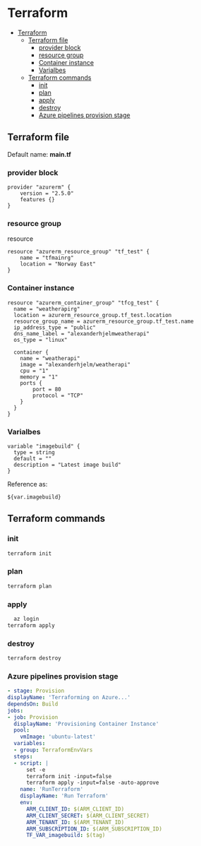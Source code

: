 # Terraform

<!--ts-->
* [Terraform](terraform.md#terraform)
   * [Terraform file](terraform.md#terraform-file)
      * [provider block](terraform.md#provider-block)
      * [resource group](terraform.md#resource-group)
      * [Container instance](terraform.md#container-instance)
      * [Varialbes](terraform.md#varialbes)
   * [Terraform commands](terraform.md#terraform-commands)
      * [init](terraform.md#init)
      * [plan](terraform.md#plan)
      * [apply](terraform.md#apply)
      * [destroy](terraform.md#destroy)
      * [Azure pipelines provision stage](terraform.md#azure-pipelines-provision-stage)

<!-- Added by: runner, at: Thu Sep 23 05:29:25 UTC 2021 -->

<!--te-->

## Terraform file

Default name: **main.tf**

### provider block

```hcl
provider "azurerm" {
    version = "2.5.0"
    features {}
}
```

### resource group

resource <type> <id>

```hcl
resource "azurerm_resource_group" "tf_test" {
    name = "tfmainrg"
    location = "Norway East"
}
```

### Container instance
```hcl
resource "azurerm_container_group" "tfcg_test" {
  name = "weatherapirg"
  location = azurerm_resource_group.tf_test.location
  resource_group_name = azurerm_resource_group.tf_test.name
  ip_address_type = "public"
  dns_name_label = "alexanderhjelmweatherapi"
  os_type = "linux"

  container {
    name = "weatherapi"
    image = "alexanderhjelm/weatherapi"
    cpu = "1"
    memory = "1"
    ports {
        port = 80
        protocol = "TCP"
    }
  }
}
```

### Varialbes
```hcl
variable "imagebuild" {
  type = string
  default = ""
  description = "Latest image build"
}
```

Reference as:
```hcl
${var.imagebuild}
```

## Terraform commands

### init
```bash
terraform init
```

### plan
```bash
terraform plan
```
  
### apply
```bash
  az login
terraform apply
```

### destroy
```bash
terraform destroy
```

### Azure pipelines provision stage
```yaml
- stage: Provision
displayName: 'Terraforming on Azure...'
dependsOn: Build
jobs:
- job: Provision
  displayName: 'Provisioning Container Instance'
  pool:
    vmImage: 'ubuntu-latest'
  variables: 
  - group: TerraformEnvVars
  steps:
  - script: |
      set -e
      terraform init -input=false
      terraform apply -input=false -auto-approve
    name: 'RunTerraform'
    displayName: 'Run Terraform'
    env:
      ARM_CLIENT_ID: $(ARM_CLIENT_ID)
      ARM_CLIENT_SECRET: $(ARM_CLIENT_SECRET)
      ARM_TENANT_ID: $(ARM_TENANT_ID)
      ARM_SUBSCRIPTION_ID: $(ARM_SUBSCRIPTION_ID)
      TF_VAR_imagebuild: $(tag)
  
```
